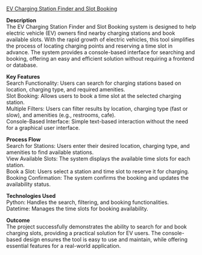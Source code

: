 <a href="https://colab.research.google.com/drive/1s8i7559BJvk-rGHQlWQ3_FTmBaFNaYNf?usp=sharing" target="_blank">EV Charging Station Finder and Slot Booking</a>

**Description**<br/>
The EV Charging Station Finder and Slot Booking system is designed to help electric vehicle (EV) owners find nearby charging stations and book available slots. With the rapid growth of electric vehicles, this tool simplifies the process of locating charging points and reserving a time slot in advance. The system provides a console-based interface for searching and booking, offering an easy and efficient solution without requiring a frontend or database.
<br/>


**Key Features**<br/>
Search Functionality: Users can search for charging stations based on location, charging type, and required amenities.<br/>
Slot Booking: Allows users to book a time slot at the selected charging station.<br/>
Multiple Filters: Users can filter results by location, charging type (fast or slow), and amenities (e.g., restrooms, cafe).<br/>
Console-Based Interface: Simple text-based interaction without the need for a graphical user interface.<br/>




**Process Flow**<br/>
Search for Stations: Users enter their desired location, charging type, and amenities to find available stations.<br/>
View Available Slots: The system displays the available time slots for each station.<br/>
Book a Slot: Users select a station and time slot to reserve it for charging.<br/>
Booking Confirmation: The system confirms the booking and updates the availability status.<br/>



**Technologies Used**<br/>
Python: Handles the search, filtering, and booking functionalities.<br/>
Datetime: Manages the time slots for booking availability.<br/>



**Outcome**<br/>
The project successfully demonstrates the ability to search for and book charging slots, providing a practical solution for EV users. The console-based design ensures the tool is easy to use and maintain, while offering essential features for a real-world application.<br/>


